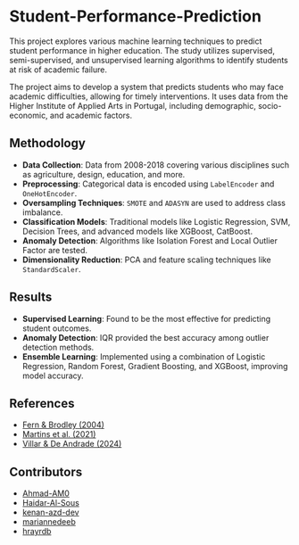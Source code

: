 # Student-Performance-Prediction

This project explores various machine learning techniques to predict student performance in higher education. The study utilizes supervised, semi-supervised, and unsupervised learning algorithms to identify students at risk of academic failure.

The project aims to develop a system that predicts students who may face academic difficulties, allowing for timely interventions. It uses data from the Higher Institute of Applied Arts in Portugal, including demographic, socio-economic, and academic factors.

## Methodology

- **Data Collection**: Data from 2008-2018 covering various disciplines such as agriculture, design, education, and more.
- **Preprocessing**: Categorical data is encoded using `LabelEncoder` and `OneHotEncoder`.
- **Oversampling Techniques**: `SMOTE` and `ADASYN` are used to address class imbalance.
- **Classification Models**: Traditional models like Logistic Regression, SVM, Decision Trees, and advanced models like XGBoost, CatBoost.
- **Anomaly Detection**: Algorithms like Isolation Forest and Local Outlier Factor are tested.
- **Dimensionality Reduction**: PCA and feature scaling techniques like `StandardScaler`.

## Results

- **Supervised Learning**: Found to be the most effective for predicting student outcomes.
- **Anomaly Detection**: IQR provided the best accuracy among outlier detection methods.
- **Ensemble Learning**: Implemented using a combination of Logistic Regression, Random Forest, Gradient Boosting, and XGBoost, improving model accuracy.


## References

- [Fern & Brodley (2004)](https://doi.org/10.1145/1015330.1015414)
- [Martins et al. (2021)](https://doi.org/10.1007/978-3-030-72657-7_16)
- [Villar & De Andrade (2024)](https://doi.org/10.1007/s44163-023-00079-z)

## Contributors
- [Ahmad-AM0](https://github.com/Ahmad-AM0)
- [Haidar-Al-Sous](https://github.com/Haidar-Al-Sous)
- [kenan-azd-dev](https://github.com/kenan-azd-dev)
- [mariannedeeb](https://github.com/mariannedeeb/)
- [hrayrdb](https://github.com/hrayrdb/)
